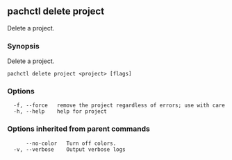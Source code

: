 ## pachctl delete project

Delete a project.

### Synopsis

Delete a project.

```
pachctl delete project <project> [flags]
```

### Options

```
  -f, --force   remove the project regardless of errors; use with care
  -h, --help    help for project
```

### Options inherited from parent commands

```
      --no-color   Turn off colors.
  -v, --verbose    Output verbose logs
```

